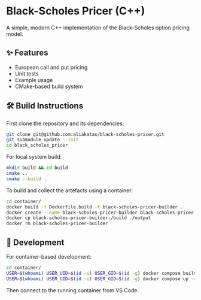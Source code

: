 # Black-Scholes Pricer (C++)

A simple, modern C++ implementation of the Black-Scholes option pricing model.

## ✨ Features

- European call and put pricing
- Unit tests
- Example usage
- CMake-based build system

## 🛠️ Build Instructions
First clone the repository and its dependencies:
```bash
git clone git@github.com:aliakatas/black-scholes-pricer.git
git submodule update --init
cd black_scholes_pricer
```

For local system build:
```bash
mkdir build && cd build
cmake ..
cmake --build .
```

To build and collect the artefacts using a container:
```bash
cd container/
docker build -f Dockerfile.build -t black-scholes-pricer-builder .
docker create --name black-scholes-pricer-builder black-scholes-pricer-builder
docker cp black-scholes-pricer-builder:/build ./output
docker rm black-scholes-pricer-builder
```

## 🚧 Development 
For container-based development:
```bash
cd container/
USER=$(whoami) USER_UID=$(id -u) USER_GID=$(id -g) docker compose build
USER=$(whoami) USER_UID=$(id -u) USER_GID=$(id -g) docker compose up -d
```
Then connect to the running container from VS Code.
